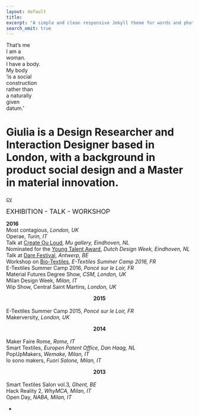 ```yaml
---
layout: default
title: 
excerpt: "A simple and clean responsive Jekyll theme for words and photos."
search_omit: true
---
```

That’s me  
I am a  
woman.  
I have a body.  
My body  
‘is a social  
construction  
rather than  
a naturally  
given  
datum.’  


# Giulia is a Design Researcher and Interaction Designer based in London, with a background in product social design and a Master in material innovation.


[cv](http://issuu.com/giuliatomasello4/docs/cv_giulia_tomasello)

<span style="font-size:1.25em;">EXHIBITION - TALK - WORKSHOP</span>

**2016**  
Most contagious, *London, UK*  
Operae, *Turin, IT*  
Talk at [Create Ou Loud](http://www.facebook.com/events/1602425956732689/), *Mu gallery, Eindhoven, NL*  
Nominated for the [Young Talent Award](http://www.manifestations.nl/index.php/category/young-talent/?lang=en), *Dutch Design Week, Eindhoven, NL*  
Talk at [Dare Festival](http://darefest16.sched.org/speaker/giulia_tomasello.1v2dimwn), *Antwerp, BE*  
Workshop on [Bio-Textiles](http://etextile-summercamp.org/2016/bio-textiles/), *E-Textiles Summer Camp 2016, FR*  
E-Textiles Summer Camp 2016, *Poncé sur le Loir, FR*  
Material Futures Degree Show, *CSM, London, UK*  
Milan Design Week, *Milan, IT*  
Wip Show, Central Saint Martins, *London, UK*  

**<center>2015</center>**  
E-Textiles Summer Camp 2015, *Poncé sur le Loir, FR*  
Makerversity, *London, UK*  

**<center>2014</center>**  
Maker Faire Rome, *Rome, IT*  
Smart Textiles, *Europen Patent Office, Dan Haag, NL*  
PopUpMakers, *Wemake, Milan, IT*  
Io sono makers, *Fuori Salone, Milan, IT*  

**<center>2013</center>**  
Smart Textiles Salon vol.3, *Ghent, BE*  
Hack Reality 2, *WhyMCA, Milan, IT*  
Open Day, *NABA, Milan, IT*  

-


